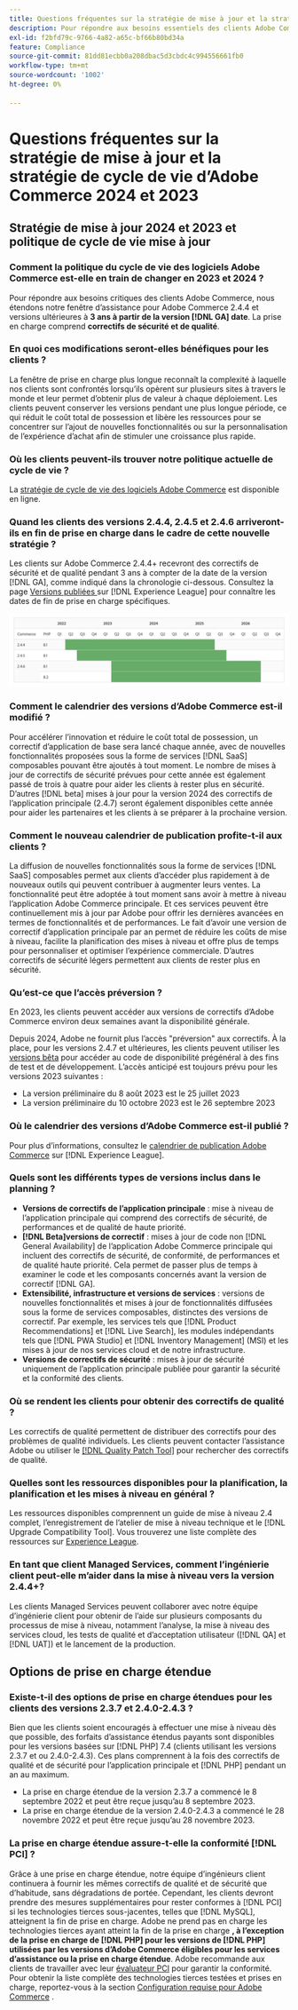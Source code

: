 ```yaml
---
title: Questions fréquentes sur la stratégie de mise à jour et la stratégie de cycle de vie d’Adobe Commerce 2024 et 2023
description: Pour répondre aux besoins essentiels des clients Adobe Commerce, nous étendons notre fenêtre d’assistance pour Adobe Commerce 2.4.4 et versions ultérieures à **3 ans à partir de la version [!DNL GA] date**. La prise en charge inclut **à la fois des correctifs de sécurité et de qualité**. Consultez notre nouveau [calendrier des versions](https://experienceleague.adobe.com/docs/commerce-operations/release/planning/schedule.html) pour plus d’informations sur le timing.
exl-id: f2bfd79c-9766-4a82-a65c-bf66b80bd34a
feature: Compliance
source-git-commit: 81dd81ecbb0a208dbac5d3cbdc4c994556661fb0
workflow-type: tm+mt
source-wordcount: '1002'
ht-degree: 0%

---
```


# Questions fréquentes sur la stratégie de mise à jour et la stratégie de cycle de vie d’Adobe Commerce 2024 et 2023

## Stratégie de mise à jour 2024 et 2023 et politique de cycle de vie mise à jour

### Comment la politique du cycle de vie des logiciels Adobe Commerce est-elle en train de changer en 2023 et 2024 ?

Pour répondre aux besoins critiques des clients Adobe Commerce, nous étendons notre fenêtre d’assistance pour Adobe Commerce 2.4.4 et versions ultérieures à **3 ans à partir de la version [!DNL GA] date**. La prise en charge comprend **correctifs de sécurité et de qualité**.

### En quoi ces modifications seront-elles bénéfiques pour les clients ?

La fenêtre de prise en charge plus longue reconnaît la complexité à laquelle nos clients sont confrontés lorsqu’ils opèrent sur plusieurs sites à travers le monde et leur permet d’obtenir plus de valeur à chaque déploiement. Les clients peuvent conserver les versions pendant une plus longue période, ce qui réduit le coût total de possession et libère les ressources pour se concentrer sur l’ajout de nouvelles fonctionnalités ou sur la personnalisation de l’expérience d’achat afin de stimuler une croissance plus rapide.

### Où les clients peuvent-ils trouver notre politique actuelle de cycle de vie ?

La [stratégie de cycle de vie des logiciels Adobe Commerce](https://www.adobe.com/content/dam/cc/en/legal/terms/enterprise/pdfs/Adobe-Commerce-Software-Lifecycle-Policy.pdf) est disponible en ligne.

### Quand les clients des versions 2.4.4, 2.4.5 et 2.4.6 arriveront-ils en fin de prise en charge dans le cadre de cette nouvelle stratégie ?

Les clients sur Adobe Commerce 2.4.4+ recevront des correctifs de sécurité et de qualité pendant 3 ans à compter de la date de la version [!DNL GA], comme indiqué dans la chronologie ci-dessous. Consultez la page [ Versions publiées ](https://experienceleague.adobe.com/docs/commerce-operations/release/versions.html) sur [!DNL Experience League] pour connaître les dates de fin de prise en charge spécifiques.

![Graph 1](assets/MSKB-1978-1.jpg)

### Comment le calendrier des versions d’Adobe Commerce est-il modifié ?

Pour accélérer l’innovation et réduire le coût total de possession, un correctif d’application de base sera lancé chaque année, avec de nouvelles fonctionnalités proposées sous la forme de services [!DNL SaaS] composables pouvant être ajoutés à tout moment. Le nombre de mises à jour de correctifs de sécurité prévues pour cette année est également passé de trois à quatre pour aider les clients à rester plus en sécurité. D’autres [!DNL beta] mises à jour pour la version 2024 des correctifs de l’application principale (2.4.7) seront également disponibles cette année pour aider les partenaires et les clients à se préparer à la prochaine version.

### Comment le nouveau calendrier de publication profite-t-il aux clients ?

La diffusion de nouvelles fonctionnalités sous la forme de services [!DNL SaaS] composables permet aux clients d’accéder plus rapidement à de nouveaux outils qui peuvent contribuer à augmenter leurs ventes. La fonctionnalité peut être adoptée à tout moment sans avoir à mettre à niveau l’application Adobe Commerce principale. Et ces services peuvent être continuellement mis à jour par Adobe pour offrir les dernières avancées en termes de fonctionnalités et de performances. Le fait d’avoir une version de correctif d’application principale par an permet de réduire les coûts de mise à niveau, facilite la planification des mises à niveau et offre plus de temps pour personnaliser et optimiser l’expérience commerciale. D’autres correctifs de sécurité légers permettent aux clients de rester plus en sécurité.

### Qu’est-ce que l’accès préversion ?

En 2023, les clients peuvent accéder aux versions de correctifs d’Adobe Commerce environ deux semaines avant la disponibilité générale.

Depuis 2024, Adobe ne fournit plus l’accès &quot;préversion&quot; aux correctifs. À la place, pour les versions 2.4.7 et ultérieures, les clients peuvent utiliser les [versions bêta](https://experienceleague.adobe.com/docs/commerce-operations/release/beta.html) pour accéder au code de disponibilité prégénéral à des fins de test et de développement. L’accès anticipé est toujours prévu pour les versions 2023 suivantes :

* La version préliminaire du 8 août 2023 est le 25 juillet 2023
* La version préliminaire du 10 octobre 2023 est le 26 septembre 2023

### Où le calendrier des versions d’Adobe Commerce est-il publié ?

Pour plus d’informations, consultez le [calendrier de publication Adobe Commerce](https://experienceleague.adobe.com/docs/commerce-operations/release/planning/schedule.html) sur [!DNL Experience League].

### Quels sont les différents types de versions inclus dans le planning ?

* **Versions de correctifs de l’application principale** : mise à niveau de l’application principale qui comprend des correctifs de sécurité, de performances et de qualité de haute priorité.
* **[!DNL Beta]versions de correctif** : mises à jour de code non [!DNL General Availability] de l’application Adobe Commerce principale qui incluent des correctifs de sécurité, de conformité, de performances et de qualité haute priorité. Cela permet de passer plus de temps à examiner le code et les composants concernés avant la version de correctif [!DNL GA].
* **Extensibilité, infrastructure et versions de services** : versions de nouvelles fonctionnalités et mises à jour de fonctionnalités diffusées sous la forme de services composables, distinctes des versions de correctif. Par exemple, les services tels que [!DNL Product Recommendations] et [!DNL Live Search], les modules indépendants tels que [!DNL PWA Studio] et [!DNL Inventory Management] (MSI) et les mises à jour de nos services cloud et de notre infrastructure.
* **Versions de correctifs de sécurité** : mises à jour de sécurité uniquement de l’application principale publiée pour garantir la sécurité et la conformité des clients.

### Où se rendent les clients pour obtenir des correctifs de qualité ?

Les correctifs de qualité permettent de distribuer des correctifs pour des problèmes de qualité individuels. Les clients peuvent contacter l’assistance Adobe ou utiliser le [[!DNL Quality Patch Tool]](https://experienceleague.adobe.com/docs/commerce-knowledge-base/kb/announcements/commerce-announcements/magento-quality-patches-released-new-tool-to-self-serve-quality-patches.html) pour rechercher des correctifs de qualité.

### Quelles sont les ressources disponibles pour la planification, la planification et les mises à niveau en général ?

Les ressources disponibles comprennent un guide de mise à niveau 2.4 complet, l’enregistrement de l’atelier de mise à niveau technique et le [!DNL Upgrade Compatibility Tool]. Vous trouverez une liste complète des ressources sur [Experience League](https://experienceleague.adobe.com/docs/commerce-operations/upgrade-guide/resources/recommended-reading.html).

### En tant que client Managed Services, comment l’ingénierie client peut-elle m’aider dans la mise à niveau vers la version 2.4.4+?

Les clients Managed Services peuvent collaborer avec notre équipe d’ingénierie client pour obtenir de l’aide sur plusieurs composants du processus de mise à niveau, notamment l’analyse, la mise à niveau des services cloud, les tests de qualité et d’acceptation utilisateur ([!DNL QA] et [!DNL UAT]) et le lancement de la production.

## Options de prise en charge étendue

### Existe-t-il des options de prise en charge étendues pour les clients des versions 2.3.7 et 2.4.0-2.4.3 ?

Bien que les clients soient encouragés à effectuer une mise à niveau dès que possible, des forfaits d’assistance étendus payants sont disponibles pour les versions basées sur [!DNL PHP] 7.4 (clients utilisant les versions 2.3.7 et ou 2.4.0-2.4.3). Ces plans comprennent à la fois des correctifs de qualité et de sécurité pour l’application principale et [!DNL PHP] pendant un an au maximum.

* La prise en charge étendue de la version 2.3.7 a commencé le 8 septembre 2022 et peut être reçue jusqu’au 8 septembre 2023.
* La prise en charge étendue de la version 2.4.0-2.4.3 a commencé le 28 novembre 2022 et peut être reçue jusqu’au 28 novembre 2023.

### La prise en charge étendue assure-t-elle la conformité [!DNL PCI] ?

Grâce à une prise en charge étendue, notre équipe d’ingénieurs client continuera à fournir les mêmes correctifs de qualité et de sécurité que d’habitude, sans dégradations de portée. Cependant, les clients devront prendre des mesures supplémentaires pour rester conformes à [!DNL PCI] si les technologies tierces sous-jacentes, telles que [!DNL MySQL], atteignent la fin de prise en charge. Adobe ne prend pas en charge les technologies tierces ayant atteint la fin de la prise en charge **, à l’exception de la prise en charge de [!DNL PHP] pour les versions de [!DNL PHP] utilisées par les versions d’Adobe Commerce éligibles pour les services d’assistance ou la prise en charge étendue**. Adobe recommande aux clients de travailler avec leur [évaluateur PCI](https://www.pcisecuritystandards.org/assessors_and_solutions/qualified_security_assessors) pour garantir la conformité. Pour obtenir la liste complète des technologies tierces testées et prises en charge, reportez-vous à la section [Configuration requise pour Adobe Commerce](https://experienceleague.adobe.com/docs/commerce-operations/installation-guide/system-requirements.html) .

